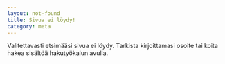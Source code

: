 ```yaml
---
layout: not-found
title: Sivua ei löydy!
category: meta
---
```

Valitettavasti etsimääsi sivua ei löydy. Tarkista kirjoittamasi osoite tai koita hakea sisältöä hakutyökalun avulla.
